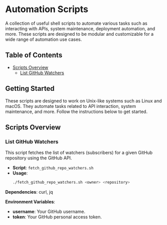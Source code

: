 # Automation Scripts

A collection of useful shell scripts to automate various tasks such as interacting with APIs, system maintenance, deployment automation, and more. These scripts are designed to be modular and customizable for a wide range of automation use cases.

## Table of Contents
- [Scripts Overview](#scripts-overview)
  - [List GitHub Watchers](#list-github-watchers)

## Getting Started

These scripts are designed to work on Unix-like systems such as Linux and macOS. They automate tasks related to API interaction, system maintenance, and more. Follow the instructions below to get started.

## Scripts Overview

### List GitHub Watchers

This script fetches the list of watchers (subscribers) for a given GitHub repository using the GitHub API.

- **Script**: `fetch_github_repo_watchers.sh`
- **Usage**: 
  ```bash
  ./fetch_github_repo_watchers.sh <owner> <repository>

**Dependencies**: curl, jq

**Environment Variables**:
- **username**: Your GitHub username.
- **token**: Your GitHub personal access token.
